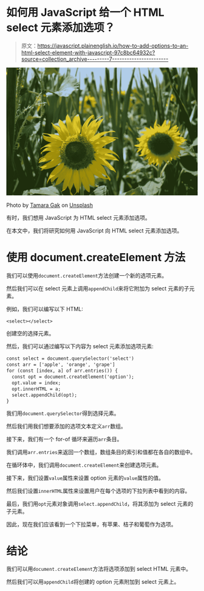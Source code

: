 # 如何用 JavaScript 给一个 HTML select 元素添加选项？

> 原文：<https://javascript.plainenglish.io/how-to-add-options-to-an-html-select-element-with-javascript-97c8bc64932c?source=collection_archive---------7----------------------->

![](img/430149463be101c6f31255c199e675b8.png)

Photo by [Tamara Gak](https://unsplash.com/@tamara_photography?utm_source=medium&utm_medium=referral) on [Unsplash](https://unsplash.com?utm_source=medium&utm_medium=referral)

有时，我们想用 JavaScript 为 HTML select 元素添加选项。

在本文中，我们将研究如何用 JavaScript 向 HTML select 元素添加选项。

# 使用 document.createElement 方法

我们可以使用`document.createElement`方法创建一个新的选项元素。

然后我们可以在 select 元素上调用`appendChild`来将它附加为 select 元素的子元素。

例如，我们可以编写以下 HTML:

```
<select></select>
```

创建空的选择元素。

然后，我们可以通过编写以下内容为 select 元素添加选项元素:

```
const select = document.querySelector('select')
const arr = ['apple', 'orange', 'grape']
for (const [index, a] of arr.entries()) {
  const opt = document.createElement('option');
  opt.value = index;
  opt.innerHTML = a;
  select.appendChild(opt);
}
```

我们用`document.querySelector`得到选择元素。

然后我们用我们想要添加的选项文本定义`arr`数组。

接下来，我们有一个 for-of 循环来遍历`arr`条目。

我们调用`arr.entries`来返回一个数组，数组条目的索引和值都在各自的数组中。

在循环体中，我们调用`document.createElement`来创建选项元素。

接下来，我们设置`value`属性来设置 option 元素的`value`属性的值。

然后我们设置`innerHTML`属性来设置用户在每个选项的下拉列表中看到的内容。

最后，我们用`opt`元素对象调用`select.appendChild`，将其添加为 select 元素的子元素。

因此，现在我们应该看到一个下拉菜单，有苹果、桔子和葡萄作为选项。

# 结论

我们可以用`document.createElement`方法将选项添加到 select HTML 元素中。

然后我们可以用`appendChild`将创建的 option 元素附加到 select 元素上。